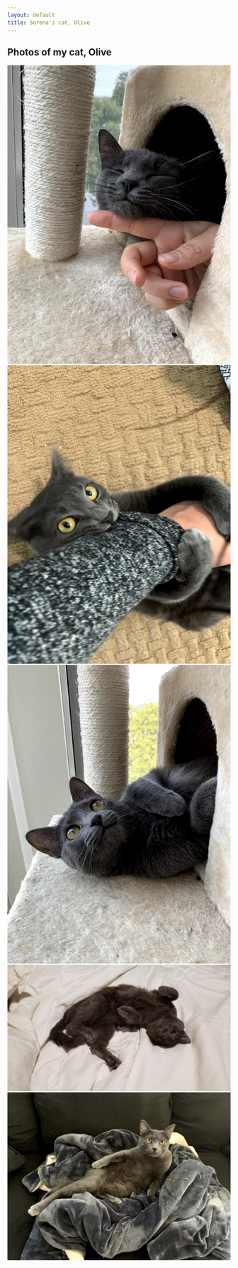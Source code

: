 ```yaml
---
layout: default
title: Serena's cat, Olive
---
```

	
	
## Photos of my cat, Olive

<img src="img/olive1.jpg" alt="Photo" class="leftside_image">
<img src="img/olive2.jpg" alt="Photo" class="leftside_image">
<img src="img/olive3.jpg" alt="Photo" class="leftside_image">
<img src="img/olive4.jpg" alt="Photo" class="leftside_image">
<img src="img/olive5.jpg" alt="Photo" class="leftside_image">



